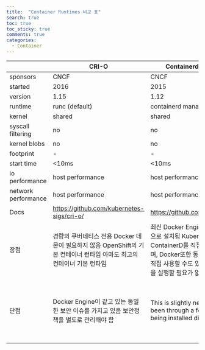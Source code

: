 ```yaml
---
title:  "Container Runtimes 비교 표"
search: true
toc: true
toc_sticky: true
comments: true
categories: 
  - Container
---
```


|                     | **CRI-O**                                                    | **Containerd CRI plugin**                                    | **Docker Engine**                                            | **gVisor CRI plugin**                                        | **CRI-O Kata Containers**                                    |
| ------------------- | ------------------------------------------------------------ | ------------------------------------------------------------ | ------------------------------------------------------------ | ------------------------------------------------------------ | ------------------------------------------------------------ |
| sponsors            | CNCF                                                         | CNCF                                                         | Docker Inc                                                   | Google                                                       | Intel                                                        |
| started             | 2016                                                         | 2015                                                         | Mar 2013                                                     | 2015                                                         | 2017                                                         |
| version             | 1.15                                                         | 1.12                                                         | 18.06                                                        | runc                                                         | 1.3                                                          |
| runtime             | runc (default)                                               | containerd managing runc                                     | runc                                                         | runsc                                                        | kata-runtime                                                 |
| kernel              | shared                                                       | shared                                                       | shared                                                       | partially shared                                             | isolated                                                     |
| syscall filtering   | no                                                           | no                                                           | no                                                           | yes                                                          | no                                                           |
| kernel blobs        | no                                                           | no                                                           | no                                                           | no                                                           | yes                                                          |
| footprint           | -                                                            | -                                                            | -                                                            | -                                                            | 30mb                                                         |
| start time          | <10ms                                                        | <10ms                                                        | <10ms                                                        | <10ms                                                        | <100ms                                                       |
| io performance      | host performance                                             | host performance                                             | host performance                                             | slow                                                         | host performance                                             |
| network performance | host performance                                             | host performance                                             | host performance                                             | slow (see comment)                                           | close to host performance                                    |
| Docs                | https://github.com/kubernetes-sigs/cri-o/                    | https://github.com/containerd/cri                            | https://github.com/moby/moby                                 | https://github.com/google/gvisor                             | https://github.com/kata-containers/runtime                   |
| 장점                | 경량의 쿠버네티스 전용 Docker 데몬이 필요하지 않음 OpenShift의 기본 컨테이너 런타임 아마도 최고의 컨테이너 기본 런타임 | 최신 Docker Engine과 함께 기본적으로 설치됨 Kubernetes는 ContainerD를 직접 사용할 수 있으며, Docker또한 동일한 호스트에서 직접 사용할 수도 있음  DockerD 데몬을 실행할 필요가 없음 | 방대한 수의 사용자가 테스트하고 반복 한 가장 성숙한 런타임 seccomp, SELinux 및 AppArmor를 사용하여 강화할 수 있음 가장 빠른 시작 시간  메모리 사용량이 가장 적음 | gcloud appengine에서 고객 간의 격리 계층으로 사용함 상태를 저장하지 않는 웹 앱에 적합 표준 컨테이너에 두 개의 보안 계층을 추가함 | 아마도 가장 안전한 옵션 보안에 대한 주요 절충안으로 오버헤드가 발생하는것은 그렇게 나쁘지 않은 것으로 보임 |
| 단점                | Docker Engine이 같고 있는 동일한 보안 이슈를 가지고 있음 보안정책을 별도로 관리해야 함 | This is slightly newer as it has been through a few iterations of being installed differently. | Kubernetes는 **CRI 플러그인 아키텍처로 이동하고 있음** 보안을 강화하고 관리하는것은 너무 복잡함 | 버전이 지정되지 않았으며 아직 Kubernetes에서 프로덕션에 사용해서는 안됨 많은 syscall을 만드는 응용 프로그램에는 적합하지 않음 400 개 Linux syscall이 모두 구현되어 일부 앱이 작동하지 않을 수 있음 (예 : postgres). | kata-runtime 자체는 v1이지만 이것이 Kubernetes 상에서 어떻게 준비 되어 있는지  확인이 필요 30MB 메모리 오버 헤드로 인한 비효율적 패킹 시작 시간 |